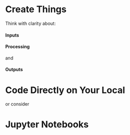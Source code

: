 # Create Things

Think with clarity about:

#### Inputs
#### Processing
and
#### Outputs

# Code Directly on Your Local

or consider

# Jupyter Notebooks
